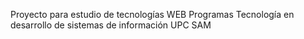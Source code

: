 Proyecto para estudio de tecnologías WEB Programas Tecnología en desarrollo de sistemas de información UPC SAM
